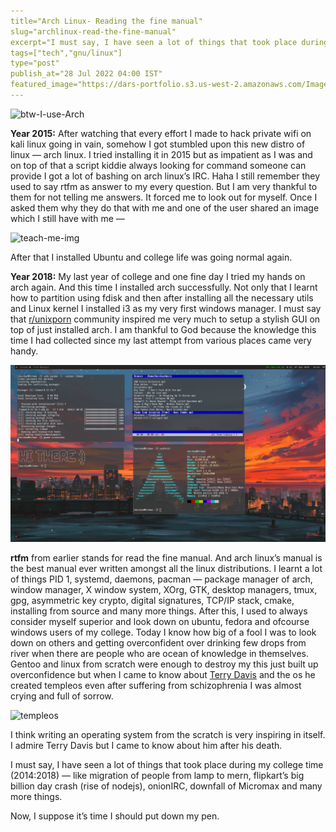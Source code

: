 ```yaml
---
title="Arch Linux- Reading the fine manual"
slug="archlinux-read-the-fine-manual"
excerpt="I must say, I have seen a lot of things that took place during my college time (2014:2018) — like migration of people from lamp to mern, flipkart’s big billion day crash (rise of nodejs), onionIRC, downfall of Micromax and many more things."
tags=["tech","gnu/linux"]
type="post"
publish_at="28 Jul 2022 04:00 IST"
featured_image="https://dars-portfolio.s3.us-west-2.amazonaws.com/Images/btw-I-use-Arch.jpeg"
---
```


![btw-I-use-Arch](https://dars-portfolio.s3.us-west-2.amazonaws.com/Images/btw-I-use-Arch.jpeg) 

**Year 2015:** After watching that every effort I made to hack private wifi on kali linux going in vain, somehow I got stumbled upon this new distro of linux — arch linux. I tried installing it in 2015 but as impatient as I was and on top of that a script kiddie always looking for command someone can provide I got a lot of bashing on arch linux’s IRC. Haha I still remember they used to say rtfm as answer to my every question. But I am very thankful to them for not telling me answers. It forced me to look out for myself. Once I asked them why they do that with me and one of the user shared an image which I still have with me — 

![teach-me-img](https://firebasestorage.googleapis.com/v0/b/darshansharma-ur.appspot.com/o/images%2Fteach-a-man-to-fish.png?alt=media&token=97f2491e-4a1e-4f86-a77c-aaa85f987122 "teach-me-img")  

After that I installed Ubuntu and college life was going normal again.

**Year 2018:** My last year of college and one fine day I tried my hands on arch again. And this time I installed arch successfully. Not only that I learnt how to partition using fdisk and then after installing all the necessary utils and Linux kernel I installed i3 as my very first windows manager. I must say that [r/unixporn]("https://www.reddit.com/r/unixporn/") community inspired me very much to setup a stylish GUI on top of just installed arch. I am thankful to God because the knowledge this time I had collected since my last attempt from various places came very handy. 

![my-i3-arch](https://raw.githubusercontent.com/darshansharma/Arch-dot-files/master/images/darshan-desktop.png "my-i3-arch-img") 

**rtfm** from earlier stands for read the fine manual. And arch linux’s manual is the best manual ever written amongst all the linux distributions. I learnt a lot of things PID 1, systemd, daemons, pacman — package manager of arch, window manager, X window system, XOrg, GTK, desktop managers, tmux, gpg, asymmetric key crypto, digital signatures, TCP/IP stack, cmake, installing from source and many more things. After this, I used to always consider myself superior and look down on ubuntu, fedora and ofcourse windows users of my college. Today I know how big of a fool I was to look down on others and getting overconfident over drinking few drops from river when there are people who are ocean of knowledge in themselves. Gentoo and linux from scratch were enough to destroy my this just built up overconfidence but when I came to know about [Terry Davis]("https://en.wikipedia.org/wiki/Terry_A._Davis") and the os he created templeos even after suffering from schizophrenia I was almost crying and full of sorrow.  

![templeos](https://firebasestorage.googleapis.com/v0/b/darshansharma-ur.appspot.com/o/images%2FVirtualBox_TempleOS_x64_27_02_2021_20_43_48%20(1).png?alt=media&token=92ff4f6d-edbf-467f-8104-f78dca8a14fe "templeos-img") 


I think writing an operating system from the scratch is very inspiring in itself. I admire Terry Davis but I came to know about him after his death.

I must say, I have seen a lot of things that took place during my college time (2014:2018) — like migration of people from lamp to mern, flipkart’s big billion day crash (rise of nodejs), onionIRC, downfall of Micromax and many more things.

Now, I suppose it’s time I should put down my pen.